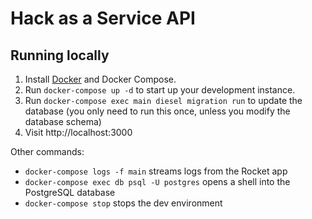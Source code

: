 # Hack as a Service API

## Running locally

1. Install [Docker](https://docker.com) and Docker Compose.
2. Run `docker-compose up -d` to start up your development instance.
3. Run `docker-compose exec main diesel migration run` to update the database (you only need to run this once, unless you modify the database schema)
4. Visit http://localhost:3000

Other commands:

- `docker-compose logs -f main` streams logs from the Rocket app
- `docker-compose exec db psql -U postgres` opens a shell into the PostgreSQL database
- `docker-compose stop` stops the dev environment
